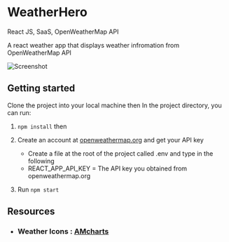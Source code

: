 # WeatherHero

React JS, SaaS, OpenWeatherMap API

A react weather app that displays weather infromation from OpenWeatherMap API

![Screenshot ](https://user-images.githubusercontent.com/34512368/97869479-9c1a6080-1d22-11eb-9d2e-56236c926d6c.png)

## Getting started

Clone the project into your local machine then In the project directory, you can run:

1. `npm install` then
2. Create an account at [openweathermap.org](https://www.openweathermap.org) and get your API key

   - Create a file at the root of the project called .env and type in the following
   - REACT_APP_API_KEY = The API key you obtained from openweathermap.org

3. Run `npm start`

## Resources

- ### Weather Icons : [AMcharts](https://www.amcharts.com/free-animated-svg-weather-icons/)
